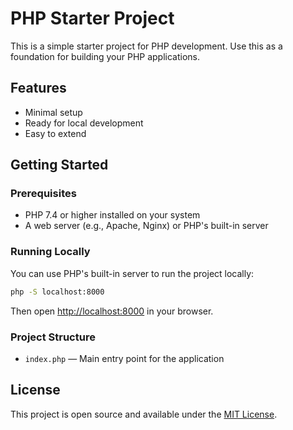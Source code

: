 # PHP Starter Project

This is a simple starter project for PHP development. Use this as a foundation for building your PHP applications.

## Features

- Minimal setup
- Ready for local development
- Easy to extend

## Getting Started

### Prerequisites

- PHP 7.4 or higher installed on your system
- A web server (e.g., Apache, Nginx) or PHP's built-in server

### Running Locally

You can use PHP's built-in server to run the project locally:

```sh
php -S localhost:8000
```

Then open [http://localhost:8000](http://localhost:8000) in your browser.

### Project Structure

- `index.php` — Main entry point for the application

## License

This project is open source and available under the [MIT License](LICENSE).